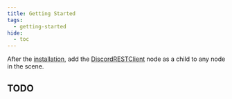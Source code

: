 ```yaml
---
title: Getting Started
tags:
  - getting-started
hide:
  - toc
---
```


After the [installation](../installation), add the [DiscordRESTClient](./classes/DiscordRESTClient.md) node as a child to any node in the scene.

## TODO



